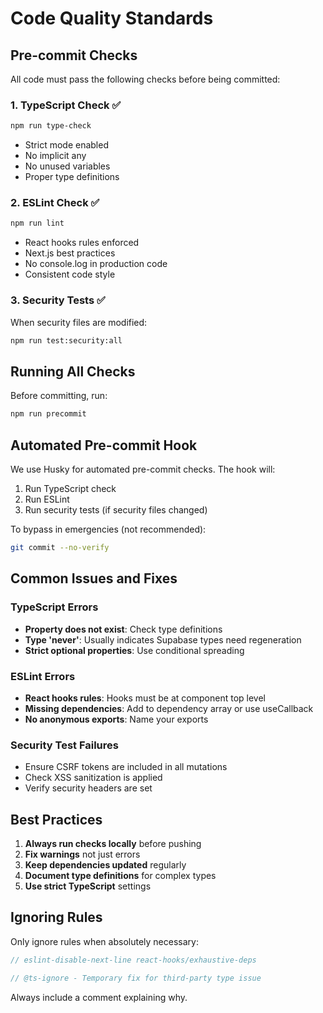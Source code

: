 # Code Quality Standards

## Pre-commit Checks

All code must pass the following checks before being committed:

### 1. TypeScript Check ✅
```bash
npm run type-check
```
- Strict mode enabled
- No implicit any
- No unused variables
- Proper type definitions

### 2. ESLint Check ✅
```bash
npm run lint
```
- React hooks rules enforced
- Next.js best practices
- No console.log in production code
- Consistent code style

### 3. Security Tests ✅
When security files are modified:
```bash
npm run test:security:all
```

## Running All Checks

Before committing, run:
```bash
npm run precommit
```

## Automated Pre-commit Hook

We use Husky for automated pre-commit checks. The hook will:
1. Run TypeScript check
2. Run ESLint
3. Run security tests (if security files changed)

To bypass in emergencies (not recommended):
```bash
git commit --no-verify
```

## Common Issues and Fixes

### TypeScript Errors
- **Property does not exist**: Check type definitions
- **Type 'never'**: Usually indicates Supabase types need regeneration
- **Strict optional properties**: Use conditional spreading

### ESLint Errors
- **React hooks rules**: Hooks must be at component top level
- **Missing dependencies**: Add to dependency array or use useCallback
- **No anonymous exports**: Name your exports

### Security Test Failures
- Ensure CSRF tokens are included in all mutations
- Check XSS sanitization is applied
- Verify security headers are set

## Best Practices

1. **Always run checks locally** before pushing
2. **Fix warnings** not just errors
3. **Keep dependencies updated** regularly
4. **Document type definitions** for complex types
5. **Use strict TypeScript** settings

## Ignoring Rules

Only ignore rules when absolutely necessary:

```typescript
// eslint-disable-next-line react-hooks/exhaustive-deps
```

```typescript
// @ts-ignore - Temporary fix for third-party type issue
```

Always include a comment explaining why.
